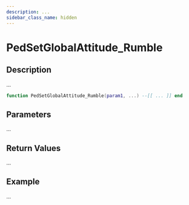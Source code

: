 ```yaml
---
description: ...
sidebar_class_name: hidden
---
```


# PedSetGlobalAttitude_Rumble

## Description

...

```lua
function PedSetGlobalAttitude_Rumble(param1, ...) --[[ ... ]] end
```

## Parameters

...

## Return Values

...

## Example

...

